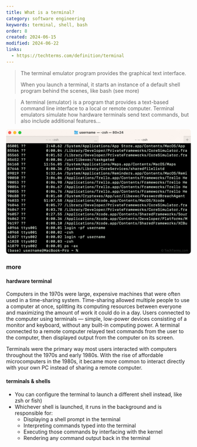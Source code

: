 ```yaml
---
title: What is a terminal?
category: software engineering
keywords: terminal, shell, bash
order: 8
created: 2024-06-15
modified: 2024-06-22
links:
  - https://techterms.com/definition/terminal
---
```


> The terminal emulator program provides the graphical text interface.
>
> When you launch a terminal, it starts an instance of a default shell program behind the scenes, like bash (see more)

> A terminal (emulator) is a program that provides a text-based command line interface to a local or remote computer. Terminal emulators simulate how hardware terminals send text commands, but also include additional features...

![Image](./attachments/soft-eng_shell-bash-zsh-fish-terminal.png)

### more

#### hardware terminal

Computers in the 1970s were large, expensive machines that were often used in a time-sharing system. Time-sharing allowed multiple people to use a computer at once, splitting its computing resources between everyone and maximizing the amount of work it could do in a day. Users connected to the computer using terminals — simple, low-power devices consisting of a monitor and keyboard, without any built-in computing power. A terminal connected to a remote computer relayed text commands from the user to the computer, then displayed output from the computer on its screen.

Terminals were the primary way most users interacted with computers throughout the 1970s and early 1980s. With the rise of affordable microcomputers in the 1980s, it became more common to interact directly with your own PC instead of sharing a remote computer.

#### terminals & shells

- You can configure the terminal to launch a different shell instead, like zsh or fish)
- Whichever shell is launched, it runs in the background and is responsible for:
  - Displaying a shell prompt in the terminal
  - Interpreting commands typed into the terminal
  - Executing those commands by interfacing with the kernel
  - Rendering any command output back in the terminal
